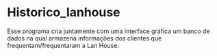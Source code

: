 # Historico_lanhouse
Esse programa cria juntamente com uma interface gráfica um banco de dados na qual armazena informações dos clientes que frequentam/frequentaram a Lan House.
